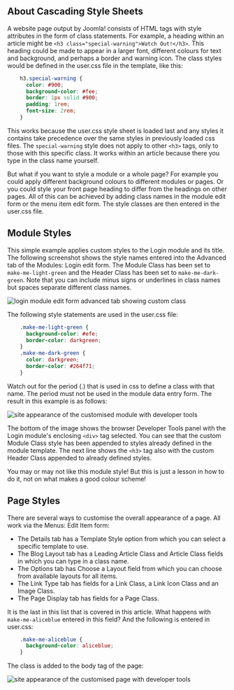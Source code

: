 <!-- Filename: J4.x:Module_and_Menu_Styles / Display title: Module and Menu Styles -->

## About Cascading Style Sheets

A website page output by Joomla! consists of HTML tags with style
attributes in the form of class statements. For example, a heading
within an article might be `<h3 class="special-warning">Watch Out!</h3>`. 
This heading could be made to appear in a larger font, different
colours for text and background, and perhaps a border and warning icon.
The class styles would be defined in the user.css file in the template,
like this:
```css
    h3.special-warning {
      color: #900;
      background-color: #fee;
      border: 1px solid #900;
      padding: 1rem;
      font-size: 2rem;
    }
```
This works because the user.css style sheet is loaded last and any
styles it contains take precedence over the same styles in previously
loaded css files. The `special-warning` style does not apply to other `<h3>`
tags, only to those with this specific class. It works within an article
because there you type in the class name yourself.

But what if you want to style a module or a whole page? For example you
could apply different background colours to different modules or pages.
Or you could style your front page heading to differ from the headings
on other pages. All of this can be achieved by adding class names in the
module edit form or the menu item edit form. The style classes are then
entered in the user.css file.

## Module Styles

This simple example applies custom styles to the Login module and its
title. The following screenshot shows the style names entered into the
Advanced tab of the Modules: Login edit form. The Module Class has been
set to `make-me-light-green` and the Header Class has been set to
`make-me-dark-green`. Note that you can include minus signs or
underlines in class names but spaces separate different class names.

![login module edit form advanced tab showing custom class](../../../en/images/templates/templates-edit-module-style.png)

The following style statements are used in the user.css file:
```css
    .make-me-light-green {
      background-color: #efe;
      border-color: darkgreen;
    }
    .make-me-dark-green {
      color: darkgreen;
      border-color: #264f71;
    }
```
Watch out for the period (.) that is used in css to define a class with
that name. The period must not be used in the module data entry form.
The result in this example is as follows:

![site appearance of the customised module with developer tools](../../../en/images/templates/templates-edit-module-style-result.png)

The bottom of the image shows the browser Developer Tools panel with the
Login module's enclosing `<div>` tag selected. You can see that the custom 
Module Class style has been appended to styles already defined in the module 
template. The next line shows the `<h3>` tag also with the custom Header Class 
appended to already defined styles.

You may or may not like this module style! But this is just a lesson in
how to do it, not on what makes a good colour scheme!

## Page Styles

There are several ways to customise the overall appearance of a page.
All work via the Menus: Edit Item form:

- The Details tab has a Template Style option from which you can select
  a specific template to use.
- The Blog Layout tab has a Leading Article Class and Article Class
  fields in which you can type in a class name.
- The Options tab has Choose a Layout field from which you can choose
  from available layouts for all items.
- The Link Type tab has fields for a Link Class, a Link Icon Class and
  an Image Class.
- The Page Display tab has fields for a Page Class.

It is the last in this list that is covered in this article. What
happens with `make-me-aliceblue` entered in this field? And the
following is entered in user.css:
```css
    .make-me-aliceblue {
      background-color: aliceblue;
    }
```
The class is added to the body tag of the page:

![site appearance of the customised page with developer tools](../../../en/images/templates/templates-edit-page-class-result.png)

